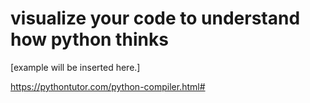# visualize your code to understand how python thinks

[example will be inserted here.]

https://pythontutor.com/python-compiler.html#
